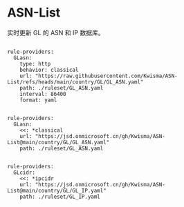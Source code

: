 
# ASN-List

实时更新 GL 的 ASN 和 IP 数据库。

<pre><code class="language-javascript">
rule-providers:
  GLasn:
    type: http
    behavior: classical
    url: "https://raw.githubusercontent.com/Kwisma/ASN-List/refs/heads/main/country/GL/GL_ASN.yaml"
    path: ./ruleset/GL_ASN.yaml
    interval: 86400
    format: yaml
</code></pre>

<pre><code class="language-javascript">
rule-providers:
  GLasn:
    <<: *classical
    url: "https://jsd.onmicrosoft.cn/gh/Kwisma/ASN-List@main/country/GL/GL_ASN.yaml"
    path: ./ruleset/GL_ASN.yaml
</code></pre>

<pre><code class="language-javascript">
rule-providers:
  GLcidr:
    <<: *ipcidr
    url: "https://jsd.onmicrosoft.cn/gh/Kwisma/ASN-List@main/country/GL/GL_IP.yaml"
    path: ./ruleset/GL_IP.yaml
</code></pre>